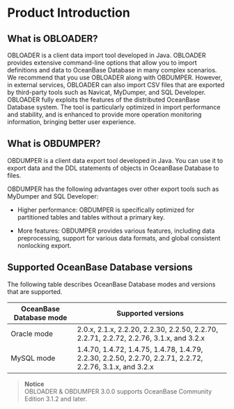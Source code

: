 # Product Introduction



## What is OBLOADER?

OBLOADER is a client data import tool developed in Java. OBLOADER provides extensive command-line options that allow you to import definitions and data to OceanBase Database in many complex scenarios. We recommend that you use OBLOADER along with OBDUMPER. However, in external services, OBLOADER can also import CSV files that are exported by third-party tools such as Navicat, MyDumper, and SQL Developer. OBLOADER fully exploits the features of the distributed OceanBase Database system. The tool is particularly optimized in import performance and stability, and is enhanced to provide more operation monitoring information, bringing better user experience.

## What is OBDUMPER?

OBDUMPER is a client data export tool developed in Java. You can use it to export data and the DDL statements of objects in OceanBase Database to files.

OBDUMPER has the following advantages over other export tools such as MyDumper and SQL Developer:

* Higher performance: OBDUMPER is specifically optimized for partitioned tables and tables without a primary key.



* More features: OBDUMPER provides various features, including data preprocessing, support for various data formats, and global consistent nonlocking export.

## Supported OceanBase Database versions

The following table describes OceanBase Database modes and versions that are supported.


| **OceanBase Database mode** | **Supported versions** |
|------------------|------------------------------------------------------------------------------------------|
| Oracle mode | 2.0.x, 2.1.x, 2.2.20, 2.2.30, 2.2.50, 2.2.70, 2.2.71, 2.2.72, 2.2.76, 3.1.x, and 3.2.x |
| MySQL mode | 1.4.70, 1.4.72, 1.4.75, 1.4.78, 1.4.79, 2.2.30, 2.2.50, 2.2.70, 2.2.71, 2.2.72, 2.2.76, 3.1.x, and 3.2.x |


> **Notice**<br>
> OBLOADER & OBDUMPER 3.0.0 supports OceanBase Community Edition 3.1.2 and later.